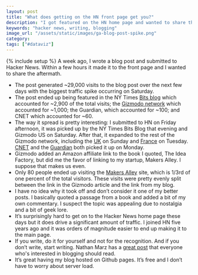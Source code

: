 ```yaml
---
layout: post
title: "What does getting on the HN front page get you?"
description: "I got featured on the HN home page and wanted to share the results."
keywords: "hacker news, writing, blogging"
image_url: "/assets/static/images/ga-blog-post-spike.png"
category:
tags: ["#dataviz"]
---
```

{% include setup %}
A week ago, I wrote a blog post and submitted to Hacker News. Within a few hours it made it to the front page and I wanted to share the aftermath.


<ul class="bulleted">
    <li>The post generated ~29,000 visits to the blog post over the next few days with the biggest traffic spike occurring on Saturday.
        <amp-img src="{{ IMG_PATH }}ga-blog-post-spike.png" alt="GA Blog Post Spike" style="float:right;" width="1167" height="420" layout="responsive"></amp-img>
    </li>
    <li>The post ended up being featured in the NY Times <a href="http://bits.blogs.nytimes.com/2013/04/12/todays-scuttlebot-e-mail-cachet-and-cellphone-dial-tones/" target="_blank">Bits blog</a> which accounted for ~2,900 of the total visits; the <a href="http://gizmodo.com/dial-tones/" target="_blank">Gizmodo network</a> which accounted for ~1,000; the Guardian, which accounted for ~100; and CNET which accounted for ~60.</li>
    <li>The way it spread is pretty interesting: I submitted to HN on Friday afternoon, it was picked up by the NY Times Bits Blog that evening and Gizmodo US on Saturday. After that, it expanded to the rest of the Gizmodo network, including the <a href="http://www.gizmodo.co.uk/2013/04/why-your-mobile-phone-doesnt-have-a-dial-tone/" target="_blank">UK</a> on Sunday and <a href="http://www.gizmodo.fr/2013/04/16/pourquoi-telephone-portable-tonalite.html" target="_blank">France</a> on Tuesday. <a href="http://www.cnet.com/8301-13952_1-57579660-81/the-404-1249-where-we-get-the-senior-discount-podcast/" target="_blank">CNET</a> and the <a href="http://www.guardian.co.uk/technology/blog/2013/apr/15/technology-links-newsbucket" target="_blank">Guardian</a> both picked it up on Monday.</li>
    <li>Gizmodo added an Amazon affiliate link to the book I quoted, The Idea Factory, but did me the favor of linking to my startup, Makers Alley. I suppose that makes us even.</li>
    <li>Only 80 people ended up visiting the <a href="https://makersalley.com/" target="_blank">Makers Alley</a> site, which is 1/3rd of one percent of the total visitors. These visits were pretty evenly split between the link in the Gizmodo article and the link from my blog.</li>
    <li>I have no idea why it took off and don’t consider it one of my better posts. I basically quoted a passage from a book and added a bit of my own commentary. I suspect the topic was appealing due to nostalgia and a bit of geek lore.</li>
    <li>It’s surprisingly hard to get on to the Hacker News home page these days but it does drive a significant amount of traffic. I joined HN five years ago and it was orders of magnitude easier to end up making it to the main page.</li>
    <li>If you write, do it for yourself and not for the recognition. And if you don’t write, start writing. Nathan Marz has a <a href="http://nathanmarz.com/blog/you-should-blog-even-if-you-have-no-readers.html" target="_blank">great post</a> that everyone who's interested in blogging should read.</li>
    <li>It’s great having my blog hosted on Github pages. It’s free and I don’t have to worry about server load.</li>
</ul>